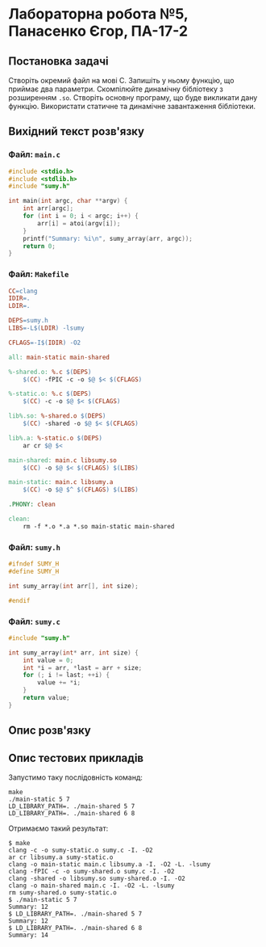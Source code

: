 # Лабораторна робота №5, Панасенко Єгор, ПА-17-2

## Постановка задачі

Створіть окремий файл на мові C. Запишіть у ньому функцію, що приймає два параметри. Скомпілюйте динамічну бібліотеку з розширенням `.so`. Створіть основну програму, що буде викликати дану функцію. Використати статичне та динамічне завантаження бібліотеки.

## Вихідний текст розв'язку

### Файл: `main.c`

```c
#include <stdio.h>
#include <stdlib.h>
#include "sumy.h"

int main(int argc, char **argv) {
    int arr[argc];
    for (int i = 0; i < argc; i++) {
        arr[i] = atoi(argv[i]);
    }
    printf("Summary: %i\n", sumy_array(arr, argc));
    return 0;
}
```

### Файл: `Makefile`

```makefile
CC=clang
IDIR=.
LDIR=.

DEPS=sumy.h
LIBS=-L$(LDIR) -lsumy

CFLAGS=-I$(IDIR) -O2

all: main-static main-shared

%-shared.o: %.c $(DEPS)
    $(CC) -fPIC -c -o $@ $< $(CFLAGS)

%-static.o: %.c $(DEPS)
    $(CC) -c -o $@ $< $(CFLAGS)

lib%.so: %-shared.o $(DEPS)
    $(CC) -shared -o $@ $< $(CFLAGS)

lib%.a: %-static.o $(DEPS)
    ar cr $@ $<

main-shared: main.c libsumy.so
    $(CC) -o $@ $< $(CFLAGS) $(LIBS)

main-static: main.c libsumy.a
    $(CC) -o $@ $^ $(CFLAGS) $(LIBS)

.PHONY: clean

clean:
    rm -f *.o *.a *.so main-static main-shared
```

### Файл: `sumy.h`

```c
#ifndef SUMY_H
#define SUMY_H

int sumy_array(int arr[], int size);

#endif
```

### Файл: `sumy.c`

```c
#include "sumy.h"

int sumy_array(int* arr, int size) {
    int value = 0;
    int *i = arr, *last = arr + size;
    for (; i != last; ++i) {
        value += *i;
    }
    return value;
}
```

## Опис розв'язку



## Опис тестових прикладів

Запустимо таку послідовність команд:

```shell
make
./main-static 5 7
LD_LIBRARY_PATH=. ./main-shared 5 7
LD_LIBRARY_PATH=. ./main-shared 6 8
```

Отримаємо такий результат:
```shell
$ make
clang -c -o sumy-static.o sumy.c -I. -O2
ar cr libsumy.a sumy-static.o
clang -o main-static main.c libsumy.a -I. -O2 -L. -lsumy
clang -fPIC -c -o sumy-shared.o sumy.c -I. -O2
clang -shared -o libsumy.so sumy-shared.o -I. -O2
clang -o main-shared main.c -I. -O2 -L. -lsumy
rm sumy-shared.o sumy-static.o
$ ./main-static 5 7
Summary: 12
$ LD_LIBRARY_PATH=. ./main-shared 5 7
Summary: 12
$ LD_LIBRARY_PATH=. ./main-shared 6 8
Summary: 14
```
